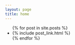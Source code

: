 ```yaml
---
layout: page
title: home
---
```


<ul class="posts">
  {% for post in site.posts %}
    <li>
       {% include post_link.html %}
    </li>
  {% endfor %}
</ul>
